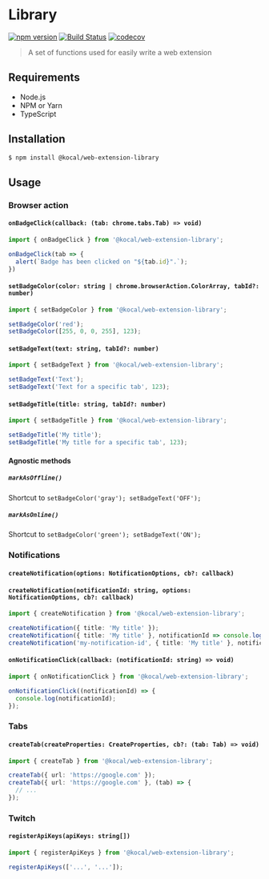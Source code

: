 Library
=======

[![npm version](https://badge.fury.io/js/%40kocal%2Fweb-extension-library.svg)](https://badge.fury.io/js/%40kocal%2Fweb-extension-library)
[![Build Status](https://travis-ci.com/Kocal-Web-Extensions/library.svg?branch=master)](https://travis-ci.com/Kocal-Web-Extensions/library)
[![codecov](https://codecov.io/gh/Kocal-Web-Extensions/library/branch/master/graph/badge.svg)](https://codecov.io/gh/Kocal-Web-Extensions/library)

> A set of functions used for easily write a web extension

Requirements
------------

- Node.js
- NPM or Yarn
- TypeScript

Installation
------------

```bash
$ npm install @kocal/web-extension-library
```

Usage
-----

### Browser action

#### `onBadgeClick(callback: (tab: chrome.tabs.Tab) => void)`

```typescript
import { onBadgeClick } from '@kocal/web-extension-library';

onBadgeClick(tab => {
  alert(`Badge has been clicked on "${tab.id}".`); 
})
```

#### `setBadgeColor(color: string | chrome.browserAction.ColorArray, tabId?: number)`

```typescript
import { setBadgeColor } from '@kocal/web-extension-library';

setBadgeColor('red');
setBadgeColor([255, 0, 0, 255], 123);
```

#### `setBadgeText(text: string, tabId?: number)`

```typescript
import { setBadgeText } from '@kocal/web-extension-library';

setBadgeText('Text');
setBadgeText('Text for a specific tab', 123);
```

#### `setBadgeTitle(title: string, tabId?: number)`

```typescript
import { setBadgeTitle } from '@kocal/web-extension-library';

setBadgeTitle('My title');
setBadgeTitle('My title for a specific tab', 123);
```

#### Agnostic methods

##### `markAsOffline()`

Shortcut to `setBadgeColor('gray'); setBadgeText('OFF');`

##### `markAsOnline()`

Shortcut to `setBadgeColor('green'); setBadgeText('ON');`

### Notifications

#### `createNotification(options: NotificationOptions, cb?: callback)`
#### `createNotification(notificationId: string, options: NotificationOptions, cb?: callback)`

```typescript
import { createNotification } from '@kocal/web-extension-library';

createNotification({ title: 'My title' });
createNotification({ title: 'My title' }, notificationId => console.log(notificationId));
createNotification('my-notification-id', { title: 'My title' }, notificationId => console.log(notificationId));
```

#### `onNotificationClick(callback: (notificationId: string) => void)`

```typescript
import { onNotificationClick } from '@kocal/web-extension-library';

onNotificationClick((notificationId) => {
  console.log(notificationId);
});
```

### Tabs

#### `createTab(createProperties: CreateProperties, cb?: (tab: Tab) => void)`

```typescript
import { createTab } from '@kocal/web-extension-library';

createTab({ url: 'https://google.com' });
createTab({ url: 'https://google.com' }, (tab) => {
  // ...
});
```

### Twitch

#### `registerApiKeys(apiKeys: string[])`

```typescript
import { registerApiKeys } from '@kocal/web-extension-library';

registerApiKeys(['...', '...']);
```
